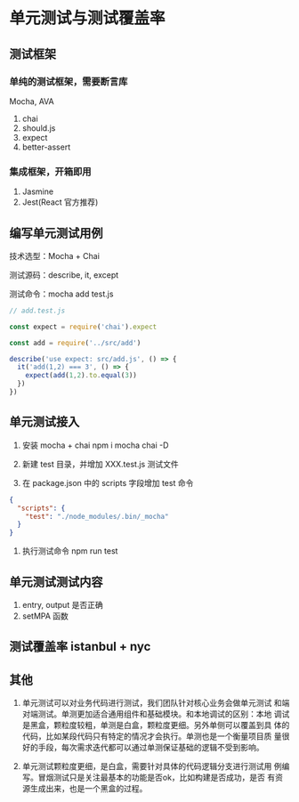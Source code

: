 # 单元测试与测试覆盖率

## 测试框架

### 单纯的测试框架，需要断言库
Mocha, AVA

1. chai
1. should.js
1. expect
1. better-assert


### 集成框架，开箱即用
1. Jasmine
1. Jest(React 官方推荐)

## 编写单元测试用例

技术选型：Mocha + Chai

测试源码：describe, it, except

测试命令：mocha add test.js

```javascript
// add.test.js

const expect = require('chai').expect

const add = require('../src/add')

describe('use expect: src/add.js', () => {
  it('add(1,2) === 3', () => {
    expect(add(1,2).to.equal(3))
  }) 
})
```

## 单元测试接入

1. 安装 mocha + chai
    npm i mocha chai -D
    
1. 新建 test 目录，并增加 XXX.test.js 测试文件
1. 在 package.json 中的 scripts 字段增加 test 命令
```json
{
  "scripts": {
    "test": "./node_modules/.bin/_mocha"
  }
}
```
1. 执行测试命令
    npm run test
    
## 单元测试测试内容
1. entry, output 是否正确
1. setMPA 函数

## 测试覆盖率 istanbul + nyc

## 其他
1. 单元测试可以对业务代码进行测试，我们团队针对核心业务会做单元测试
和端对端测试。单测更加适合通用组件和基础模块。和本地调试的区别：本地
调试是黑盒，颗粒度较粗，单测是白盒，颗粒度更细。另外单侧可以覆盖到具
体的代码，比如某段代码只有特定的情况才会执行。单测也是一个衡量项目质
量很好的手段，每次需求迭代都可以通过单测保证基础的逻辑不受到影响。

2. 单元测试颗粒度更细，是白盒，需要针对具体的代码逻辑分支进行测试用
例编写。冒烟测试只是关注最基本的功能是否ok，比如构建是否成功，是否
有资源生成出来，也是一个黑盒的过程。

